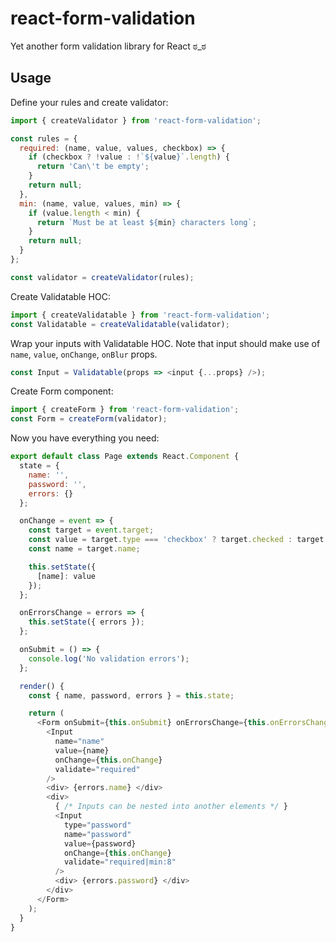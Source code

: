 # react-form-validation
Yet another form validation library for React ಠ_ಠ

## Usage

Define your rules and create validator:
```javascript
import { createValidator } from 'react-form-validation';

const rules = {
  required: (name, value, values, checkbox) => {
    if (checkbox ? !value : !`${value}`.length) {
      return 'Can\'t be empty';
    }
    return null;
  },
  min: (name, value, values, min) => {
    if (value.length < min) {
      return `Must be at least ${min} characters long`;
    }
    return null;
  }
};

const validator = createValidator(rules);
```

Create Validatable HOC:
```javascript
import { createValidatable } from 'react-form-validation';
const Validatable = createValidatable(validator);
```

Wrap your inputs with Validatable HOC. Note that input should make use of `name`, `value`, `onChange`, `onBlur` props.
```javascript
const Input = Validatable(props => <input {...props} />);
```

Create Form component:
```javascript
import { createForm } from 'react-form-validation';
const Form = createForm(validator);
```

Now you have everything you need:
```javascript
export default class Page extends React.Component {
  state = {
    name: '',
    password: '',
    errors: {}
  };

  onChange = event => {
    const target = event.target;
    const value = target.type === 'checkbox' ? target.checked : target.value;
    const name = target.name;

    this.setState({
      [name]: value
    });
  };

  onErrorsChange = errors => {
    this.setState({ errors });
  };

  onSubmit = () => {
    console.log('No validation errors');
  };

  render() {
    const { name, password, errors } = this.state;

    return (
      <Form onSubmit={this.onSubmit} onErrorsChange={this.onErrorsChange}>
        <Input
          name="name"
          value={name}
          onChange={this.onChange}
          validate="required"
        />
        <div> {errors.name} </div>
        <div>
          { /* Inputs can be nested into another elements */ }
          <Input
            type="password"
            name="password"
            value={password}
            onChange={this.onChange}
            validate="required|min:8"
          />
          <div> {errors.password} </div>
        </div>
      </Form>
    );
  }
}
```
